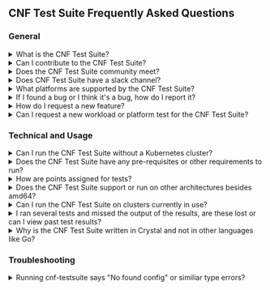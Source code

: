 ## CNF Test Suite Frequently Asked Questions

### General

<details> <summary>What is the CNF Test Suite?</summary>
<p>

- The CNF Test Suite program enables interoperability of Cloud native Network Functions (CNFs) from multiple vendors running on top of Kubernetes. The CNF Test Suite's goal is to provide an open source test suite to demonstrate conformance and implementation of best practices for both open and closed source Cloud Native Network Functions.

</p>
</details>

<details> <summary>Can I contribute to the CNF Test Suite?</summary>
<p>

- Yes. You can start by reading the [CNF Test Suite Contributing Guidelines](CONTRIBUTING.md).

</p>
</details>

<details> <summary>Does the CNF Test Suite community meet?</summary>
<p>

- Yes. The CNF Test Suite team meets once a week on Thursdays at 14:15-15:00 UTC. You can find more info about the meeting [here.](CONTRIBUTING.md#community-meeting)

</p>
</details>

<details> <summary>Does CNF Test Suite have a slack channel?</summary>
<p>

- Yes. We have two channels on [https://slack.cncf.io/](https://slack.cncf.io/), cnf-testsuite and cnf-testsuite-dev.

</p>
</details>

<details> <summary>What platforms are supported by the CNF Test Suite?</summary>
<p>

- The CNF Test Suite runs on most major Linux distributions and WSL (Windows Subsystem for Linux).

</p>
</details>

<details> <summary>If I found a bug or I think it's a bug, how do I report it?</summary>
<p>

- If you would like to report a bug, please create a [new issue](https://github.com/cncf/cnf-testsuite/issues/new?assignees=&labels=bug&template=bug-report.md&title=%5BBUG%5D) (using the **Bug Report** Template).

</p>
</details>

<details> <summary>How do I request a new feature?</summary>
<p>

- If you would like to request an enhancement, please create a [new issue](https://github.com/cncf/cnf-testsuite/issues/new?assignees=&labels=enhancement&template=feature-request.md&title=%5BFeature%5D) (using the **Feature Request** Template).

</p>
</details>

<details> <summary>Can I request a new workload or platform test for the CNF Test Suite?</summary>
<p>

- Yes. If you would like to request a new workload test, please create a [new issue](https://github.com/cncf/cnf-testsuite/issues/new?assignees=&labels=workload&template=new-workload-test.md&title=%5BWorkload%5D) (using the **New Workload Test** Template) or create a [new issue](https://github.com/cncf/cnf-testsuite/issues/new?assignees=&labels=platform&template=new-platform-test.md&title=%5BPlatform%5D) (using the **New Platform Test** Template).

</p>
</details>

### Technical and Usage

<details> <summary>Can I run the CNF Test Suite without a Kubernetes cluster?</summary>
<p>

- In simple terms, no. You need some type of Kubernetes (K8s) cluster whether it's bare metal, kind, Docker and so on to run the CNF Test Suite against your CNF.

</p>
</details>

<details> <summary>Does the CNF Test Suite have any pre-requisites or other requirements to run?</summary>
<p>

- Yes. There are a few requirements for the CNF Test Suite. You can read about the requirements in the [INSTALL Guide](INSTALL.md#prerequisites).

</p>
</details>

<details> <summary>How are points assigned for tests?</summary>
<p>

- Points are different for each test and workload but in general terms, pass defaults to 5 and fail is a -1. See [points.yml](https://github.com/cncf/cnf-testsuite/blob/main/embedded_files/points.yml) for more details on the different points for default scoring.

</p>
</details>

<details> <summary>Does the CNF Test Suite support or run on other architectures besides amd64?</summary>
<p>

- Not currently at this time.

</p>
</details>

<details> <summary>Can I run the CNF Test Suite on clusters currently in use?</summary>
<p>

- Yes but it's not recommended. There is a destructive option that will test your nodes with reboots and recovery. We recommend that tests are run in an environment that is not currently used by others, typically in a test or dev environment setting.

</p>
</details>

<details> <summary>I ran several tests and missed the output of the results, are these lost or can I view past test results?</summary>
<p>

- All test results are stored in the results/ directory of where you installed the CNF Test Suite in yaml format.

</p>
</details>

<details> <summary>Why is the CNF Test Suite written in Crystal and not in other languages like Go?</summary>
<p>

- The short answer is [Crystal](https://crystal-lang.org) fit the criteria we looked at in a language at the time which needed to run external programs/test suites and internal tests - [Taylor Carpenter](https://app.slack.com/client/T08PSQ7BQ/G019HM3K54H/user_profile/U7HCKCW90) via https://slack.cncf.io/
- Usability for Humans - Crystal, puts readablility for humans as a priority, which is why its syntax heavily inspired by Ruby.
- Type checking system to help humans catch their errors earlier
- Compiled language for portability, reduced size, and performance
- Metaprogramming through Crystal's powerful macro system
- Concurrency throughy green threads, called fiberes, which communicate over channels like Go lang and Clojure
- Dependency management for libraries and applications via the [crystal manager Shards](https://github.com/crystal-lang/shards)

</p>
</details>

### Troubleshooting

<details> <summary>Running cnf-testsuite says "No found config" or similiar type errors?</summary>
<p>

- This may indicate that you are not pointing to a valid cnf-testsuite.yml config file for your CNF. You may want to read or review the [INSTALL](INSTALL.md) instructions or the [USAGE Documentation](USAGE.md).

</p>
</details>
